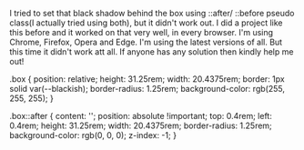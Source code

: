 I tried to set that black shadow behind the box using ::after/ ::before pseudo class(I actually tried using both), but it didn't work out. I did a project like this before and it worked on that very well, in every browser. I'm using Chrome, Firefox, Opera and Edge. I'm using the latest versions of all. But this time it didn't work att all. If anyone has any solution then kindly help me out!

.box {
    position: relative;
    height: 31.25rem;
    width: 20.4375rem;
    border: 1px solid var(--blackish);
    border-radius: 1.25rem;
    background-color: rgb(255, 255, 255);
}

.box::after {
    content: '';
    position: absolute !important;
    top: 0.4rem;
    left: 0.4rem;
    height: 31.25rem;
    width: 20.4375rem;
    border-radius: 1.25rem;
    background-color: rgb(0, 0, 0);
    z-index: -1;
}